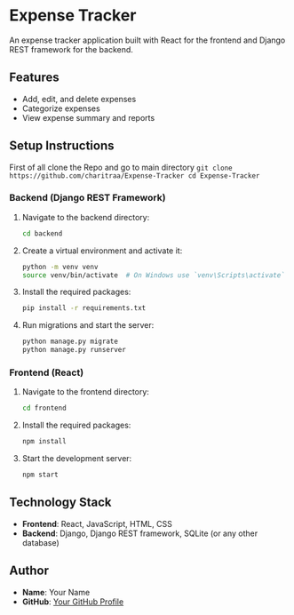# Expense Tracker

An expense tracker application built with React for the frontend and Django REST framework for the backend.

## Features

- Add, edit, and delete expenses
- Categorize expenses
- View expense summary and reports

## Setup Instructions
  First of all clone the Repo and go to main directory
    ```
    git clone https://github.com/charitraa/Expense-Tracker
    cd Expense-Tracker
    ```

### Backend (Django REST Framework)

1. Navigate to the backend directory:
    ```sh
    cd backend
    ```
2. Create a virtual environment and activate it:
    ```sh
    python -m venv venv
    source venv/bin/activate  # On Windows use `venv\Scripts\activate`
    ```
3. Install the required packages:
    ```sh
    pip install -r requirements.txt
    ```
4. Run migrations and start the server:
    ```sh
    python manage.py migrate
    python manage.py runserver
    ```

### Frontend (React)

1. Navigate to the frontend directory:
    ```sh
    cd frontend
    ```
2. Install the required packages:
    ```sh
    npm install
    ```
3. Start the development server:
    ```sh
    npm start
    ```

## Technology Stack

- **Frontend**: React, JavaScript, HTML, CSS
- **Backend**: Django, Django REST framework, SQLite (or any other database)

## Author

- **Name**: Your Name
- **GitHub**: [Your GitHub Profile](https://github.com/your-username)
